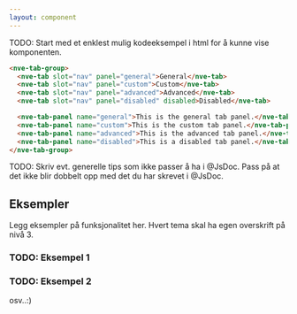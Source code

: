 ```yaml
---
layout: component
---
```


TODO: Start med et enklest mulig kodeeksempel i html for å kunne vise komponenten.
<CodeExamplePreview>

```html
<nve-tab-group>
  <nve-tab slot="nav" panel="general">General</nve-tab>
  <nve-tab slot="nav" panel="custom">Custom</nve-tab>
  <nve-tab slot="nav" panel="advanced">Advanced</nve-tab>
  <nve-tab slot="nav" panel="disabled" disabled>Disabled</nve-tab>

  <nve-tab-panel name="general">This is the general tab panel.</nve-tab-panel>
  <nve-tab-panel name="custom">This is the custom tab panel.</nve-tab-panel>
  <nve-tab-panel name="advanced">This is the advanced tab panel.</nve-tab-panel>
  <nve-tab-panel name="disabled">This is a disabled tab panel.</nve-tab-panel>
</nve-tab-group>
```

</CodeExamplePreview>

TODO: Skriv evt. generelle tips som ikke passer å ha i @JsDoc. Pass på at det ikke blir dobbelt opp med det du har skrevet i @JsDoc.

## Eksempler

Legg eksempler på funksjonalitet her. Hvert tema skal ha egen overskrift på nivå 3.

### TODO: Eksempel 1

### TODO: Eksempel 2

osv..:)
